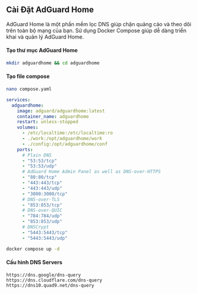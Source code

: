 ## Cài Đặt AdGuard Home
AdGuard Home là một phần mềm lọc DNS giúp chặn quảng cáo và theo dõi trên toàn bộ mạng của bạn. Sử dụng Docker Compose giúp dễ dàng triển khai và quản lý AdGuard Home.

#### Tạo thư mục AdGuard Home
```bash
mkdir adguardhome && cd adguardhome
```
#### Tạo file compose
```bash
nano compose.yaml
```

```yaml
services:
  adguardhome:
    image: adguard/adguardhome:latest
    container_name: adguardhome
    restart: unless-stopped
    volumes:
      - /etc/localtime:/etc/localtime:ro
      - ./work:/opt/adguardhome/work
      - ./config:/opt/adguardhome/conf
    ports:
      # Plain DNS
      - "53:53/tcp"
      - "53:53/udp"
      # AdGuard Home Admin Panel as well as DNS-over-HTTPS
      - "80:80/tcp"
      - "443:443/tcp"
      - "443:443/udp"
      - "3000:3000/tcp"
      # DNS-over-TLS
      - "853:853/tcp"
      # DNS-over-QUIC
      - "784:784/udp"
      - "853:853/udp"
      # DNSCrypt
      - "5443:5443/tcp"
      - "5443:5443/udp"
```
```bash
docker compose up -d
```

#### Cấu hình DNS Servers
```
https://dns.google/dns-query
https://dns.cloudflare.com/dns-query
https://dns10.quad9.net/dns-query
```
